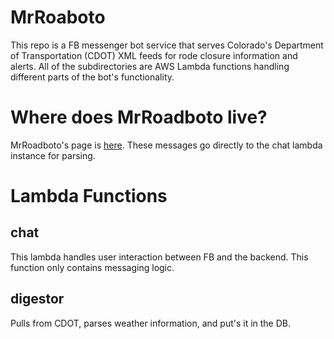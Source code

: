 # MrRoaboto
This repo is a FB messenger bot service that serves Colorado's Department of Transportation (CDOT) XML feeds for rode closure information and alerts. All of the subdirectories are AWS Lambda functions handling different parts of the bot's functionality.

# Where does MrRoadboto live?
MrRoadboto's page is [here](https://www.facebook.com/roadboto/). These messages go directly to the chat lambda instance for parsing.

# Lambda Functions

## chat
This lambda handles user interaction between FB and the backend. This function only contains messaging logic. 

## digestor
Pulls from CDOT, parses weather information, and put's it in the DB.

